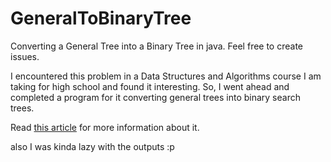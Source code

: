 # GeneralToBinaryTree
Converting a General Tree into a Binary Tree in java. Feel free to create issues.

I encountered this problem in a Data Structures and Algorithms course I am taking for high school and found it interesting. So, I went ahead and completed a program for it converting general trees into binary search trees.

Read [this article](https://www.geeksforgeeks.org/convert-a-generic-treen-array-tree-to-binary-tree/) for more information about it.

also I was kinda lazy with the outputs :p
